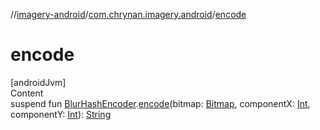 //[imagery-android](../../index.md)/[com.chrynan.imagery.android](index.md)/[encode](encode.md)



# encode  
[androidJvm]  
Content  
suspend fun [BlurHashEncoder](../../../imagery-core/imagery-core/com.chrynan.imagery.core/-blur-hash-encoder/index.md).[encode](encode.md)(bitmap: [Bitmap](https://developer.android.com/reference/kotlin/android/graphics/Bitmap.html), componentX: [Int](https://kotlinlang.org/api/latest/jvm/stdlib/kotlin/-int/index.html), componentY: [Int](https://kotlinlang.org/api/latest/jvm/stdlib/kotlin/-int/index.html)): [String](https://kotlinlang.org/api/latest/jvm/stdlib/kotlin/-string/index.html)  



